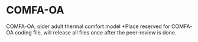 # COMFA-OA
COMFA-OA, older adult thermal comfort model 
*Place reserved for COMFA-OA coding file, will release all files once after the peer-review is done.
